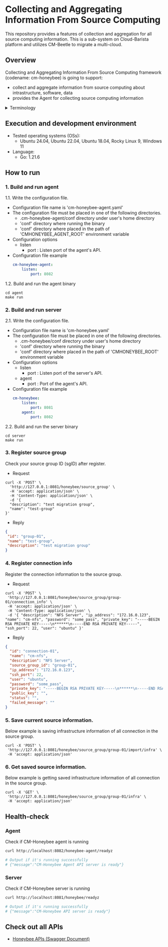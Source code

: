 # Collecting and Aggregating Information From Source Computing
This repository provides a features of collection and aggregation for all source computing information. This is a sub-system on Cloud-Barista platform and utilizes CM-Beetle to migrate a multi-cloud.

## Overview

Collecting and Aggregating Information From Source Computing framework (codename: cm-honeybee) is going to support:

* collect and aggregate information from source computing about intrastructure, software, data
* provides the Agent for collecting source computing information

<details>
    <summary>Terminology</summary>

* Source Computing  
  The source computing, serving as the target for configuration and information collection, for the migration to multi-cloud
* Target Computing  
  The target computing is migration target as multi-cloud

</details>

## Execution and development environment
* Tested operating systems (OSs):
  * Ubuntu 24.04, Ubuntu 22.04, Ubuntu 18.04, Rocky Linux 9, Windows 11
* Language:
  * Go: 1.21.6

## How to run

### 1. Build and run agent

1.1. Write the configuration file.
  - Configuration file name is 'cm-honeybee-agent.yaml'
  - The configuration file must be placed in one of the following directories.
    - .cm-honeybee-agent/conf directory under user's home directory
    - 'conf' directory where running the binary
    - 'conf' directory where placed in the path of 'CMHONEYBEE_AGENT_ROOT' environment variable
  - Configuration options
    - listen
      - port : Listen port of the agent's API.
  - Configuration file example
    ```yaml
    cm-honeybee-agent:
        listen:
            port: 8082
    ```

1.2. Build and run the agent binary
```shell
cd agent
make run
```

### 2. Build and run server

2.1. Write the configuration file.
- Configuration file name is 'cm-honeybee.yaml'
- The configuration file must be placed in one of the following directories.
    - .cm-honeybee/conf directory under user's home directory
    - 'conf' directory where running the binary
    - 'conf' directory where placed in the path of 'CMHONEYBEE_ROOT' environment variable
- Configuration options
    - listen
        - port : Listen port of the server's API.
    - agent
        - port : Port of the agent's API.
- Configuration file example
  ```yaml
  cm-honeybee:
      listen:
          port: 8081
      agent:
          port: 8082
  ```

2.2. Build and run the server binary
```shell
cd server
make run
```

### 3. Register source group
Check your source group ID (sgID) after register.
- Request
```shell
curl -X 'POST' \
  'http://127.0.0.1:8081/honeybee/source_group' \
  -H 'accept: application/json' \
  -H 'Content-Type: application/json' \
  -d '{
  "description": "test migration group",
  "name": "test-group"
}'
```
- Reply
```json
{
 "id": "group-01",
 "name": "test-group",
 "description": "test migration group"
}
```
### 4. Register connection info
Register the connection information to the source group.
- Request
```shell
curl -X 'POST' \
 'http://127.0.0.1:8081/honeybee/source_group/group-01/connection_info' \
 -H 'accept: application/json' \
 -H 'Content-Type: application/json' \
 -d '{ "description": "NFS Server", "ip_address": "172.16.0.123", "name": "cm-nfs", "password": "some_pass", "private_key": "-----BEGIN RSA PRIVATE KEY-----\n******\n-----END RSA PRIVATE KEY-----", "ssh_port": 22, "user": "ubuntu" }'
```
- Reply
```json
{
  "id": "connection-01",
  "name": "cm-nfs",
  "description": "NFS Server",
  "source_group_id": "group-01",
  "ip_address": "172.16.0.123",
  "ssh_port": 22,
  "user": "ubuntu",
  "password": "some_pass",
  "private_key": "-----BEGIN RSA PRIVATE KEY-----\n******\n-----END RSA PRIVATE KEY-----",
  "public_key": "",
  "status": "",
  "failed_message": ""
}
```

### 5. Save current source information.
Below example is saving infrastructure information of all connection in the source group.
```shell
curl -X 'POST' \
 'http://127.0.0.1:8081/honeybee/source_group/group-01/import/infra' \
 -H 'accept: application/json'
```

### 6. Get saved source information.
Below example is getting saved infrastructure information of all connection in the source group.
```shell
curl -X 'GET' \
 'http://127.0.0.1:8081/honeybee/source_group/group-01/infra' \
 -H 'accept: application/json'
```

## Health-check

### Agent

Check if CM-Honeybee agent is running

```bash
curl http://localhost:8082/honeybee-agent/readyz

# Output if it's running successfully
# {"message":"CM-Honeybee Agent API server is ready"}
```

### Server

Check if CM-Honeybee server is running

```bash
curl http://localhost:8081/honeybee/readyz

# Output if it's running successfully
# {"message":"CM-Honeybee API server is ready"}
```

## Check out all APIs
* [Honeybee APIs (Swagger Document)](https://cloud-barista.github.io/cb-tumblebug-api-web/?url=https://raw.githubusercontent.com/cloud-barista/cm-honeybee/main/server/pkg/api/rest/docs/swagger.yaml)